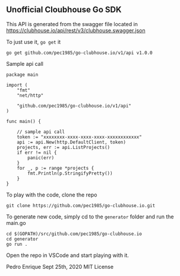 ## Unofficial Cloubhouse Go SDK

This API is generated from the swagger file located in https://clubhouse.io/api/rest/v3/clubhouse.swagger.json

To just use it, `go get` it

```
go get github.com/pec1985/go-clubhouse.io/v1/api v1.0.0
```

Sample api call

```
package main

import (
	"fmt"
	"net/http"

	"github.com/pec1985/go-clubhouse.io/v1/api"
)

func main() {

	// sample api call
	token := "xxxxxxxx-xxxx-xxxx-xxxx-xxxxxxxxxxxx"
	api := api.New(http.DefaultClient, token)
	projects, err := api.ListProjects()
	if err != nil {
		panic(err)
	}
	for _, p := range *projects {
		fmt.Println(p.StringifyPretty())
	}
}
```

To play with the code, clone the repo

```
git clone https://github.com/pec1985/go-clubhouse.io.git 
```

To generate new code, simply cd to the `generator` folder and run the main.go

```
cd $(GOPATH)/src/github.com/pec1985/go-clubhouse.io
cd generator
go run .
```

Open the repo in VSCode and start playing with it.

Pedro Enrique
Sept 25th, 2020
MIT License